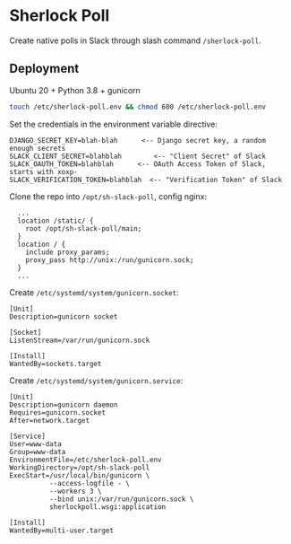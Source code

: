 # Sherlock Poll

Create native polls in Slack through slash command `/sherlock-poll`.

## Deployment

Ubuntu 20 + Python 3.8 + gunicorn

```bash
touch /etc/sherlock-poll.env && chmod 600 /etc/sherlock-poll.env

```
Set the credentials in the environment variable directive:
```
DJANGO_SECRET_KEY=blah-blah      <-- Django secret key, a random enough secrets
SLACK_CLIENT_SECRET=blahblah        <-- "Client Secret" of Slack
SLACK_OAUTH_TOKEN=blahblah      <-- OAuth Access Token of Slack, starts with xoxp-
SLACK_VERIFICATION_TOKEN=blahblah  <-- "Verification Token" of Slack
```


Clone the repo into `/opt/sh-slack-poll`, config nginx:

```
  ...
  location /static/ {
    root /opt/sh-slack-poll/main;
  }
  location / {
    include proxy_params;
    proxy_pass http://unix:/run/gunicorn.sock;
  }
  ...
```

Create `/etc/systemd/system/gunicorn.socket`:

```
[Unit]
Description=gunicorn socket

[Socket]
ListenStream=/var/run/gunicorn.sock

[Install]
WantedBy=sockets.target
```

Create `/etc/systemd/system/gunicorn.service`:
```
[Unit]
Description=gunicorn daemon
Requires=gunicorn.socket
After=network.target

[Service]
User=www-data
Group=www-data
EnvironmentFile=/etc/sherlock-poll.env
WorkingDirectory=/opt/sh-slack-poll
ExecStart=/usr/local/bin/gunicorn \
          --access-logfile - \
          --workers 3 \
          --bind unix:/var/run/gunicorn.sock \
          sherlockpoll.wsgi:application

[Install]
WantedBy=multi-user.target
```
